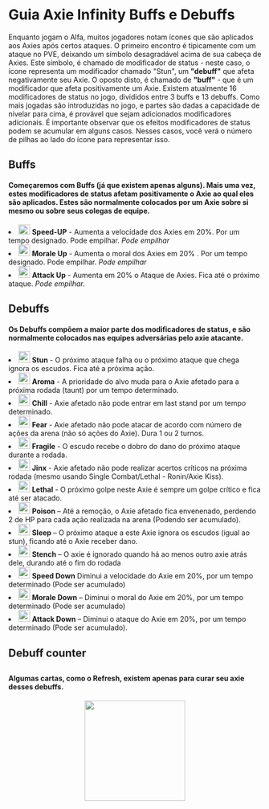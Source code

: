 <b><p style="text-align: center;"><h1>Guia Axie Infinity Buffs e Debuffs</h1></p></b>
<p>Enquanto jogam o Alfa, muitos jogadores notam ícones que são aplicados aos Axies após certos ataques. O primeiro encontro é tipicamente com um ataque no PVE, deixando um símbolo desagradável acima de sua cabeça de Axies. Este símbolo, é chamado de modificador de status - neste caso, o ícone representa um modificador chamado "Stun", um <b>"debuff"</b> que afeta negativamente seu Axie. O oposto disto, é chamado de <b>"buff"</b> - que é um modificador que afeta positivamente um Axie. Existem atualmente 16 modificadores de status no jogo, divididos entre 3 buffs e 13 debuffs. Como mais jogadas são introduzidas no jogo, e partes são dadas a capacidade de nivelar para cima, é provável que sejam adicionados modificadores adicionais. É importante observar que os efeitos modificadores de status podem se acumular em alguns casos. Nesses casos, você verá o número de pilhas ao lado do ícone para representar isso.</p>

<h2><b>Buffs</b></h2>

<p>
 <h4>
Começaremos com Buffs (já que existem apenas alguns). Mais uma vez, estes modificadores de status afetam positivamente o Axie ao qual eles são aplicados. Estes são normalmente colocados por um Axie sobre si mesmo ou sobre seus colegas de equipe.
 </h4>
</p>

<li>
<img width="2" 
height="23"
class="iMAGEM" 
style="width: 23px;
height: 20px;"
src="https://cdn.shortpixel.ai/client/to_avif,q_glossy,ret_img,w_37,h_34/https://axieedge.com/wp-content/uploads/2020/02/Speedplus.png" alt="">
<strong>Speed-UP</strong>
 - Aumenta a velocidade dos Axies em 20%. Por um tempo designado. Pode empilhar.
 <em>Pode empilhar</em>
 </li>

<li>
<img width="2" 
height="23" 
class="wp-image-2678 lazyloaded" style="width: 23px;" 
src="https://cdn.shortpixel.ai/client/to_avif,q_glossy,ret_img,w_35,h_34/https://axieedge.com/wp-content/uploads/2020/02/moraleplus.png" alt="">
<strong>Morale Up</strong>
- Aumenta o moral dos Axies em 20% . Por um tempo designado. Pode empilhar.
<em>Pode empilhar</em>
</li>

<li>
<img 
with="2" 
height="23"
class="Feito pelo Sgt"
style="width: 23px;" 
src="https://cdn.shortpixel.ai/client/to_avif,q_glossy,ret_img,w_35,h_34/https://axieedge.com/wp-content/uploads/2020/02/attackplus.png"
alt="">
<strong>Attack Up</strong>
- Aumenta em 20% o Ataque de Axies. Fica até o próximo ataque. 
<em> Pode empilhar.</em>
</li>

<h2><b>Debuffs</b></h2>

<p>
 <h4>
 Os <b>Debuffs</b> compõem a maior parte dos modificadores de status, e são normalmente colocados nas equipes adversárias pelo axie atacante.
 </h4>
</p>

<li>
<img 
width="2" 
height="23"
class="Feito pelo Sgt"
style="width:23px;"
src="https://cdn.shortpixel.ai/client/to_avif,q_glossy,ret_img,w_33,h_34/https://axieedge.com/wp-content/uploads/2020/02/Stun.png"
alt="">
<strong>Stun</strong>
 - O próximo ataque falha ou o próximo ataque que chega ignora os escudos. Fica até a próxima ação.
</li>

<li>
<img
with="2"
height="23"
class="Feito pelo Sgt"
style="width: 23px;"
src="https://cdn.shortpixel.ai/client/to_avif,q_glossy,ret_img,w_35,h_34/https://axieedge.com/wp-content/uploads/2020/02/aroma.png"
alt="">
<strong>Aroma</strong>
 - A prioridade do alvo muda para o Axie afetado para a próxima rodada (taunt) por um tempo determinado.
</li>

<li>
<img
with="2"
height="23"
class="Feito pelo Sgt"
style="width: 23px;"
src="https://cdn.shortpixel.ai/client/to_avif,q_glossy,ret_img,w_31,h_34/https://axieedge.com/wp-content/uploads/2020/02/chill.png"
alt="">
<strong>Chill</strong>
 - Axie afetado não pode entrar em last stand por um tempo determinado.
</li>

<li>
<img
with="2"
height="23"
class="Feito pelo Sgt"
style="width: 23px;"
src="https://cdn.shortpixel.ai/client/to_avif,q_glossy,ret_img,w_33,h_34/https://axieedge.com/wp-content/uploads/2020/02/fear.png"
alt="">
<strong>Fear</strong>
 - Axie afetado não pode atacar de acordo com número de ações da arena (não só ações do Axie). Dura 1 ou 2 turnos.
</li>

<li>
<img
with="2"
height="23"
class="Feito pelo Sgt"
style="width: 23px;"
src="https://cdn.shortpixel.ai/client/to_avif,q_glossy,ret_img,w_34,h_34/https://axieedge.com/wp-content/uploads/2020/02/fragile.png"
alt="">
<strong>Fragile</strong>
 - O escudo recebe o dobro do dano do próximo ataque durante a rodada.
</li>

<li>
<img
with="2"
height="23"
class="Feito pelo Sgt"
style="width: 23px;"
src="https://cdn.shortpixel.ai/client/to_avif,q_glossy,ret_img,w_45,h_34/https://axieedge.com/wp-content/uploads/2020/02/jinx.png"
alt="">
<strong>Jinx</strong>
 - Axie afetado não pode realizar acertos críticos na próxima rodada (mesmo usando Single Combat/Lethal - Ronin/Axie Kiss).
</li>

<li>
<img
with="2"
height="23"
class="Feito pelo Sgt"
style="width: 23px;"
src="https://cdn.shortpixel.ai/client/to_avif,q_glossy,ret_img,w_34,h_34/https://axieedge.com/wp-content/uploads/2020/02/lethal.png"
alt="">
<strong>Lethal</strong>
 - O próximo golpe neste Axie é sempre um golpe crítico e fica até ser atacado.
</li>

<li>
<img
with="2"
height="23"
class="Feito pelo Sgt"
style="width: 23px;"
src="https://cdn.shortpixel.ai/client/to_avif,q_glossy,ret_img,w_40,h_34/https://axieedge.com/wp-content/uploads/2020/02/poison.png"
alt="">
<strong>Poison</strong>
– Até a remoção, o Axie afetado fica envenenado, perdendo 2 de HP para cada ação realizada na arena (Podendo ser acumulado).
</li>

<li>
<img
with="2"
height="23"
class="Feito pelo Sgt"
style="width: 23px;"
src="https://cdn.shortpixel.ai/client/to_avif,q_glossy,ret_img,w_41,h_34/https://axieedge.com/wp-content/uploads/2020/02/sleep.png"
alt="">
<strong>Sleep</strong>
 – O próximo ataque a este Axie ignora os escudos (igual ao stun), ficando até o Axie receber dano.
</li>

<li>
<img
with="2"
height="23"
class="Feito pelo Sgt"
style="width: 23px;"
src="https://cdn.shortpixel.ai/client/to_avif,q_glossy,ret_img,w_41,h_34/https://axieedge.com/wp-content/uploads/2020/02/stench.png"
alt="">
<strong>Stench</strong>
 – O axie é ignorado quando há ao menos outro axie atrás dele, durando até o fim do rodada
</li>

<li>
<img
with="2"
height="23"
class="Feito pelo Sgt"
style="width: 23px;"
src="https://cdn.shortpixel.ai/client/to_avif,q_glossy,ret_img,w_37,h_34/https://axieedge.com/wp-content/uploads/2020/02/speedminus.png"
alt="">
<strong>Speed Down</strong>
Diminui a velocidade do Axie em 20%, por um tempo determinado (Pode ser acumulado)
</li>

<li>
<img
with="2"
height="23"
class="Feito pelo Sgt"
style="width: 23px;"
src="https://cdn.shortpixel.ai/client/to_avif,q_glossy,ret_img,w_35,h_34/https://axieedge.com/wp-content/uploads/2020/02/moraleminus.png"
alt="">
<strong>Morale Down</strong>
  – Diminui o moral do Axie em 20%, por um tempo determinado (Pode ser acumulado)
</li>

<li>
<img
with="2"
height="23"
class="Feito pelo Sgt"
style="width: 23px;"
src="https://cdn.shortpixel.ai/client/to_avif,q_glossy,ret_img,w_35,h_34/https://axieedge.com/wp-content/uploads/2020/02/attackminus.png"
alt="">
<strong>Attack Down</strong>
 – Diminui o ataque do Axie em 20%, por um tempo determinado (Pode ser acumulado).
</li>

 <h2 style="font-weight: bold;">
   Debuff counter
 <h2>


<p>
 <h4>
 Algumas cartas, como o Refresh, existem apenas para curar seu axie desses debuffs.
 </h4>
</p>
<p style="text-align:center">
<img  src="https://cdn.shortpixel.ai/client/q_glossy,ret_img,w_201/https://axieedge.com/wp-content/uploads/2020/02/mintcard-1.png" style="width:200px;">
</p>
